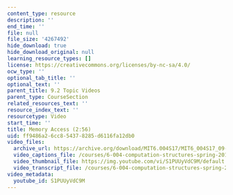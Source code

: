 ```yaml
---
content_type: resource
description: ''
end_time: ''
file: null
file_size: '4267492'
hide_download: true
hide_download_original: null
learning_resource_types: []
license: https://creativecommons.org/licenses/by-nc-sa/4.0/
ocw_type: ''
optional_tab_title: ''
optional_text: ''
parent_title: 9.2 Topic Videos
parent_type: CourseSection
related_resources_text: ''
resource_index_text: ''
resourcetype: Video
start_time: ''
title: Memory Access (2:56)
uid: ff9486a2-6cc8-5437-8285-d6116fa12db0
video_files:
  archive_url: https://archive.org/download/MIT6.004S17/MIT6_004S17_09-02-07_300k.mp4
  video_captions_file: /courses/6-004-computation-structures-spring-2017/4b1632aa647752948bfe4e61d425ec98_S1PUUyVdC9M.vtt
  video_thumbnail_file: https://img.youtube.com/vi/S1PUUyVdC9M/default.jpg
  video_transcript_file: /courses/6-004-computation-structures-spring-2017/404d037b1649e863255af50f38a2302b_S1PUUyVdC9M.pdf
video_metadata:
  youtube_id: S1PUUyVdC9M
---
```

